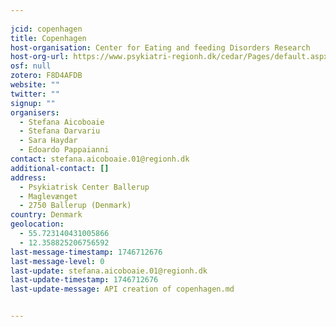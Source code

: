 ```yaml
---
    
jcid: copenhagen
title: Copenhagen
host-organisation: Center for Eating and feeding Disorders Research
host-org-url: https://www.psykiatri-regionh.dk/cedar/Pages/default.aspx
osf: null
zotero: F8D4AFDB
website: ""
twitter: ""
signup: ""
organisers:
  - Stefana Aicoboaie
  - Stefana Darvariu
  - Sara Haydar
  - Edoardo Pappaianni
contact: stefana.aicoboaie.01@regionh.dk
additional-contact: []
address:
  - Psykiatrisk Center Ballerup
  - Maglevænget
  - 2750 Ballerup (Denmark)
country: Denmark
geolocation:
  - 55.723140431005866
  - 12.358825206756592
last-message-timestamp: 1746712676
last-message-level: 0
last-update: stefana.aicoboaie.01@regionh.dk
last-update-timestamp: 1746712676
last-update-message: API creation of copenhagen.md


---
```



